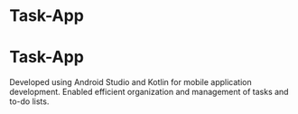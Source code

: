 # Task-App
# Task-App
Developed using Android Studio and Kotlin for mobile application development.
Enabled efficient organization and management of tasks and to-do lists.
